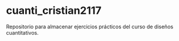 # cuanti_cristian2117
Repositorio para almacenar ejercicios prácticos del curso de diseños cuantitativos.
